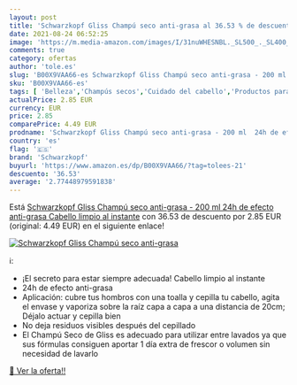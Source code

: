 ```yaml
---
layout: post
title: 'Schwarzkopf Gliss Champú seco anti-grasa al 36.53 % de descuento'
date: 2021-08-24 06:52:25
image: 'https://m.media-amazon.com/images/I/31nuWHESNBL._SL500_._SL400_.jpg'
comments: true
category: ofertas
author: 'tole.es'
slug: 'B00X9VAA66-es Schwarzkopf Gliss Champú seco anti-grasa - 200 ml 24h de...'
sku: 'B00X9VAA66-es'
tags: [ 'Belleza','Champús secos','Cuidado del cabello','Productos para el cuidado del cabello','champú','schwarzkopf', ]
actualPrice: 2.85 EUR
currency: EUR
price: 2.85
comparePrice: 4.49 EUR
prodname: 'Schwarzkopf Gliss Champú seco anti-grasa - 200 ml  24h de efecto anti-grasa  Cabello limpio al instante'
country: 'es'
flag: '🇪🇸'
brand: 'Schwarzkopf'
buyurl: 'https://www.amazon.es/dp/B00X9VAA66/?tag=tolees-21'
descuento: '36.53'
average: '2.77448979591838'
---
```


Está [Schwarzkopf Gliss Champú seco anti-grasa - 200 ml  24h de efecto anti-grasa  Cabello limpio al instante](https://www.amazon.es/dp/B00X9VAA66/?tag=tolees-21) con 36.53 de descuento por 2.85 EUR (original: 4.49 EUR) en el siguiente enlace!

[![Schwarzkopf Gliss Champú seco anti-grasa](https://m.media-amazon.com/images/I/31nuWHESNBL._SL500_._SL400_.jpg)](https://www.amazon.es/dp/B00X9VAA66/?tag=tolees-21)

ℹ️:

- ¡El secreto para estar siempre adecuada! Cabello limpio al instante
- 24h de efecto anti-grasa
- Aplicación: cubre tus hombros con una toalla y cepilla tu cabello, agita el envase y vaporiza sobre la raíz capa a capa a una distancia de 20cm; Déjalo actuar y cepilla bien
- No deja residuos visibles después del cepillado
- El Champú Seco de Gliss es adecuado para utilizar entre lavados ya que sus fórmulas consiguen aportar 1 día extra de frescor o volumen sin necesidad de lavarlo

[🛒 Ver la oferta!!](https://www.amazon.es/dp/B00X9VAA66/?tag=tolees-21)
